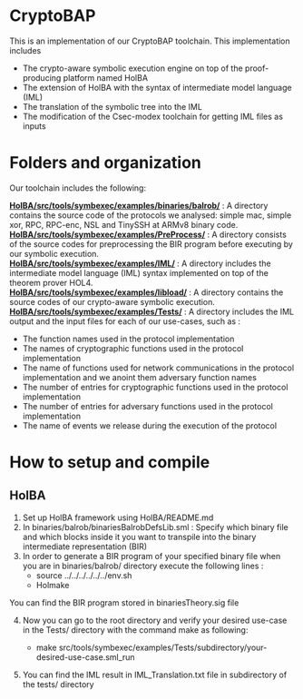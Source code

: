 # CryptoBAP

This is an implementation of our CryptoBAP toolchain.
This implementation includes 
- The crypto-aware symbolic execution engine on top of the proof-producing platform named HolBA
- The extension of HolBA with the syntax of intermediate model language (IML)
- The translation of the symbolic tree into the IML
- The modification of the Csec-modex toolchain for getting IML files as inputs


Folders and organization
========================

Our toolchain includes the following:

**[HolBA/src/tools/symbexec/examples/binaries/balrob/](https://github.com/FaezehNasrabadi/CryptoBAP/tree/main/HolBA/src/tools/symbexec/examples/binaries/balrob)** : A directory contains the source code of the protocols we analysed: simple mac, simple xor, RPC, RPC-enc, NSL and TinySSH at ARMv8 binary code.<br/>
**[HolBA/src/tools/symbexec/examples/PreProcess/](https://github.com/FaezehNasrabadi/CryptoBAP/tree/main/HolBA/src/tools/symbexec/examples/PreProcess)** : A directory consists of the source codes for preprocessing the BIR program before executing by our symbolic execution.<br/>
**[HolBA/src/tools/symbexec/examples/IML/](https://github.com/FaezehNasrabadi/CryptoBAP/tree/main/HolBA/src/tools/symbexec/examples/IML)** : A directory includes the intermediate model language (IML) syntax implemented on top of the theorem prover HOL4.<br/>
**[HolBA/src/tools/symbexec/examples/libload/](https://github.com/FaezehNasrabadi/CryptoBAP/tree/main/HolBA/src/tools/symbexec/examples/libload)** : A directory contains the source codes of our crypto-aware symbolic execution.<br/>
**[HolBA/src/tools/symbexec/examples/Tests/](https://github.com/FaezehNasrabadi/CryptoBAP/tree/main/HolBA/src/tools/symbexec/examples/Tests)** : A directory includes the IML output and the input files for each of our use-cases, such as :<br/>
- The function names used in the protocol implementation<br/> 
- The names of cryptographic functions used in the protocol implementation<br/> 
- The name of functions used for network communications in the protocol implementation and we anoint them adversary function names<br/>
- The number of entries for cryptographic functions used in the protocol implementation<br/>
- The number of entries for adversary functions used in the protocol implementation<br/>
- The name of events we release during the execution of the protocol<br/>


How to setup and compile
========================
## HolBA
1) Set up HolBA framework using HolBA/README.md
2) In binaries/balrob/binariesBalrobDefsLib.sml : Specify which binary file and which blocks inside it you want to transpile into the binary intermediate representation (BIR)
3) In order to generate a BIR program of your specified binary file when you are in binaries/balrob/ directory execute the following lines :
	- source ../../../../../../env.sh
	- Holmake

You can find the BIR program stored in binariesTheory.sig file

4) Now you can go to the root directory and verify your desired use-case in the Tests/ directory with the command make as following:
	- make src/tools/symbexec/examples/Tests/subdirectory/your-desired-use-case.sml_run

5) You can find the IML result in IML_Translation.txt file in subdirectory of the tests/ directory
